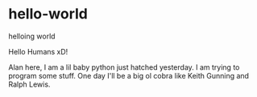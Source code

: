 # hello-world
helloing world

Hello Humans xD!

Alan here, I am a lil baby python just hatched yesterday. I am trying to program some stuff.
One day I'll be a big ol cobra like Keith Gunning and Ralph Lewis.
